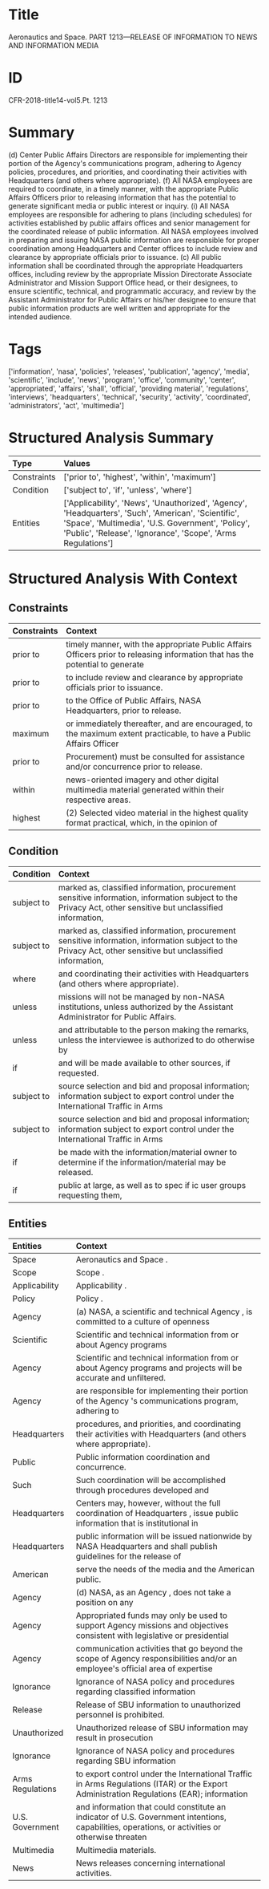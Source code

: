 # Title

 Aeronautics and Space. PART 1213—RELEASE OF INFORMATION TO NEWS AND INFORMATION MEDIA


# ID

 CFR-2018-title14-vol5.Pt. 1213


# Summary

(d) Center Public Affairs Directors are responsible for implementing their portion of the Agency's communications program, adhering to Agency policies, procedures, and priorities, and coordinating their activities with Headquarters (and others where appropriate).
(f) All NASA employees are required to coordinate, in a timely manner, with the appropriate Public Affairs Officers prior to releasing information that has the potential to generate significant media or public interest or inquiry.
(i) All NASA employees are responsible for adhering to plans (including schedules) for activities established by public affairs offices and senior management for the coordinated release of public information.
All NASA employees involved in preparing and issuing NASA public information are responsible for proper coordination among Headquarters and Center offices to include review and clearance by appropriate officials prior to issuance.
(c) All public information shall be coordinated through the appropriate Headquarters offices, including review by the appropriate Mission Directorate Associate Administrator and Mission Support Office head, or their designees, to ensure scientific, technical, and programmatic accuracy, and review by the Assistant Administrator for Public Affairs or his/her designee to ensure that public information products are well written and appropriate for the intended audience.


# Tags

['information', 'nasa', 'policies', 'releases', 'publication', 'agency', 'media', 'scientific', 'include', 'news', 'program', 'office', 'community', 'center', 'appropriated', 'affairs', 'shall', 'official', 'providing material', 'regulations', 'interviews', 'headquarters', 'technical', 'security', 'activity', 'coordinated', 'administrators', 'act', 'multimedia']


# Structured Analysis Summary

| Type        | Values                                                                                                                                                                                                                   |
|:------------|:-------------------------------------------------------------------------------------------------------------------------------------------------------------------------------------------------------------------------|
| Constraints | ['prior to', 'highest', 'within', 'maximum']                                                                                                                                                                             |
| Condition   | ['subject to', 'if', 'unless', 'where']                                                                                                                                                                                  |
| Entities    | ['Applicability', 'News', 'Unauthorized', 'Agency', 'Headquarters', 'Such', 'American', 'Scientific', 'Space', 'Multimedia', 'U.S. Government', 'Policy', 'Public', 'Release', 'Ignorance', 'Scope', 'Arms Regulations'] |


# Structured Analysis With Context

 


## Constraints

| Constraints   | Context                                                                                                                       |
|:--------------|:------------------------------------------------------------------------------------------------------------------------------|
| prior to      | timely manner, with the appropriate Public Affairs Officers prior to releasing information that has the potential to generate |
| prior to      | to include review and clearance by appropriate officials prior to  issuance.                                                  |
| prior to      | to the Office of Public Affairs, NASA Headquarters, prior to  release.                                                        |
| maximum       | or immediately thereafter, and are encouraged, to the maximum extent practicable, to have a Public Affairs Officer            |
| prior to      | Procurement) must be consulted for assistance and/or concurrence prior to  release.                                           |
| within        | news-oriented imagery and other digital multimedia material generated within  their respective areas.                         |
| highest       | (2) Selected video material in the  highest quality format practical, which, in the opinion of                                |


## Condition

| Condition   | Context                                                                                                                                                     |
|:------------|:------------------------------------------------------------------------------------------------------------------------------------------------------------|
| subject to  | marked as, classified information, procurement sensitive information, information subject to the Privacy Act, other sensitive but unclassified information, |
| subject to  | marked as, classified information, procurement sensitive information, information subject to the Privacy Act, other sensitive but unclassified information, |
| where       | and coordinating their activities with Headquarters (and others where  appropriate).                                                                        |
| unless      | missions will not be managed by non-NASA institutions, unless  authorized by the Assistant Administrator for Public Affairs.                                |
| unless      | and attributable to the person making the remarks, unless the interviewee is authorized to do otherwise by                                                  |
| if          | and will be made available to other sources, if  requested.                                                                                                 |
| subject to  | source selection and bid and proposal information; information subject to export control under the International Traffic in Arms                            |
| subject to  | source selection and bid and proposal information; information subject to export control under the International Traffic in Arms                            |
| if          | be made with the information/material owner to determine if  the information/material may be released.                                                      |
| if          | public at large, as well as to spec if ic user groups requesting them,                                                                                      |


## Entities

| Entities         | Context                                                                                                                                         |
|:-----------------|:------------------------------------------------------------------------------------------------------------------------------------------------|
| Space            | Aeronautics and  Space .                                                                                                                        |
| Scope            | Scope .                                                                                                                                         |
| Applicability    | Applicability .                                                                                                                                 |
| Policy           | Policy .                                                                                                                                        |
| Agency           | (a) NASA, a scientific and technical  Agency , is committed to a culture of openness                                                            |
| Scientific       | Scientific and technical information from or about Agency programs                                                                              |
| Agency           | Scientific and technical information from or about  Agency  programs and projects will be accurate and unfiltered.                              |
| Agency           | are responsible for implementing their portion of the Agency 's communications program, adhering to                                             |
| Headquarters     | procedures, and priorities, and coordinating their activities with Headquarters  (and others where appropriate).                                |
| Public           | Public  information coordination and concurrence.                                                                                               |
| Such             | Such coordination will be accomplished through procedures developed and                                                                         |
| Headquarters     | Centers may, however, without the full coordination of Headquarters , issue public information that is institutional in                         |
| Headquarters     | public information will be issued nationwide by NASA Headquarters and shall publish guidelines for the release of                               |
| American         | serve the needs of the media and the American  public.                                                                                          |
| Agency           | (d) NASA, as an  Agency , does not take a position on any                                                                                       |
| Agency           | Appropriated funds may only be used to support Agency missions and objectives consistent with legislative or presidential                       |
| Agency           | communication activities that go beyond the scope of Agency responsibilities and/or an employee's official area of expertise                    |
| Ignorance        | Ignorance of NASA policy and procedures regarding classified information                                                                        |
| Release          | Release  of SBU information to unauthorized personnel is prohibited.                                                                            |
| Unauthorized     | Unauthorized release of SBU information may result in prosecution                                                                               |
| Ignorance        | Ignorance of NASA policy and procedures regarding SBU information                                                                               |
| Arms Regulations | to export control under the International Traffic in Arms Regulations (ITAR) or the Export Administration Regulations (EAR); information        |
| U.S. Government  | and information that could constitute an indicator of U.S. Government intentions, capabilities, operations, or activities or otherwise threaten |
| Multimedia       | Multimedia  materials.                                                                                                                          |
| News             | News  releases concerning international activities.                                                                                             |


